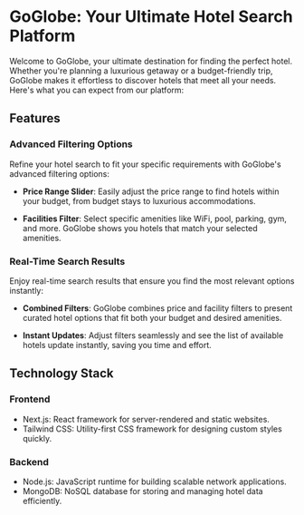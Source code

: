 # GoGlobe: Your Ultimate Hotel Search Platform

Welcome to GoGlobe, your ultimate destination for finding the perfect hotel. Whether you're planning a luxurious getaway or a budget-friendly trip, GoGlobe makes it effortless to discover hotels that meet all your needs. Here's what you can expect from our platform:

## Features

### Advanced Filtering Options
Refine your hotel search to fit your specific requirements with GoGlobe's advanced filtering options:

- **Price Range Slider**: Easily adjust the price range to find hotels within your budget, from budget stays to luxurious accommodations.
  
- **Facilities Filter**: Select specific amenities like WiFi, pool, parking, gym, and more. GoGlobe shows you hotels that match your selected amenities.

### Real-Time Search Results
Enjoy real-time search results that ensure you find the most relevant options instantly:

- **Combined Filters**: GoGlobe combines price and facility filters to present curated hotel options that fit both your budget and desired amenities.
  
- **Instant Updates**: Adjust filters seamlessly and see the list of available hotels update instantly, saving you time and effort.

## Technology Stack

### Frontend

- Next.js: React framework for server-rendered and static websites.
- Tailwind CSS: Utility-first CSS framework for designing custom styles quickly.

### Backend

- Node.js: JavaScript runtime for building scalable network applications.
- MongoDB: NoSQL database for storing and managing hotel data efficiently.

